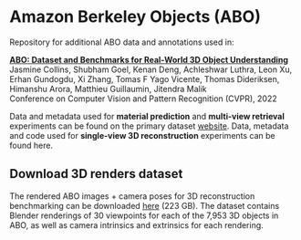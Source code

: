 # Amazon Berkeley Objects (ABO)

Repository for additional ABO data and annotations used in:

<b>[ABO: Dataset and Benchmarks for Real-World 3D Object Understanding](https://arxiv.org/pdf/2110.06199.pdf)</b> <br>
Jasmine Collins, Shubham Goel, Kenan Deng, Achleshwar Luthra, Leon Xu, Erhan Gundogdu, Xi Zhang, Tomas F Yago Vicente, Thomas Dideriksen, Himanshu Arora, Matthieu Guillaumin, Jitendra Malik <br>
Conference on Computer Vision and Pattern Recognition (CVPR), 2022

Data and metadata used for <b>material prediction</b> and <b>multi-view retrieval</b> experiments can be found on the primary dataset [website](https://amazon-berkeley-objects.s3.amazonaws.com/index.html). Data, metadata and code used for <b>single-view 3D reconstruction</b> experiments can be found here.

## Download 3D renders dataset
The rendered ABO images + camera poses for 3D reconstruction benchmarking can be downloaded [here](https://drive.google.com/file/d/1clvbjzblsM2gdRUui14VGYcuG1sEuCAf/view?usp=sharing) (223 GB). The dataset contains Blender renderings of 30 viewpoints for each of the 7,953 3D objects in ABO, as well as camera intrinsics and extrinsics for each rendering.
